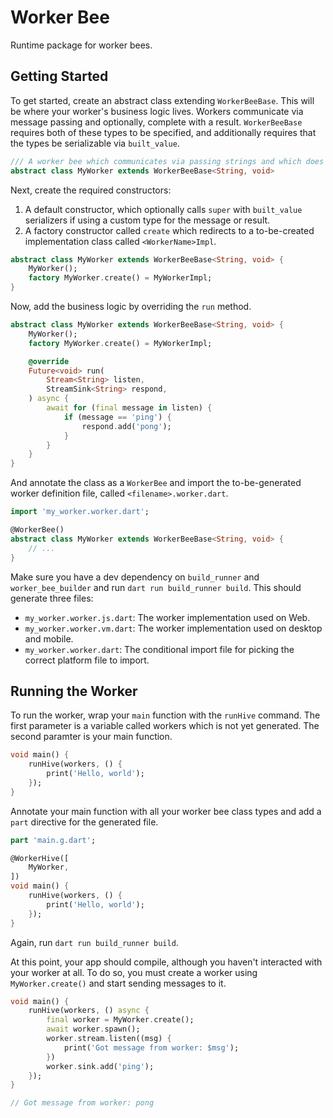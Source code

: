 # Worker Bee

Runtime package for worker bees.

## Getting Started

To get started, create an abstract class extending `WorkerBeeBase`. This will be where your worker's business logic lives. Workers communicate via message passing and optionally, complete with a result. `WorkerBeeBase` requires both of these types to be specified, and additionally requires that the types be serializable via `built_value`.

```dart
/// A worker bee which communicates via passing strings and which does not have a result type.
abstract class MyWorker extends WorkerBeeBase<String, void>
```

Next, create the required constructors:
1. A default constructor, which optionally calls `super` with `built_value` serializers if using a custom type for the message or result.
2. A factory constructor called `create` which redirects to a to-be-created implementation class called `<WorkerName>Impl`.

```dart
abstract class MyWorker extends WorkerBeeBase<String, void> {
    MyWorker();
    factory MyWorker.create() = MyWorkerImpl;
}
```

Now, add the business logic by overriding the `run` method.

```dart
abstract class MyWorker extends WorkerBeeBase<String, void> {
    MyWorker();
    factory MyWorker.create() = MyWorkerImpl;

    @override
    Future<void> run(
        Stream<String> listen,
        StreamSink<String> respond,
    ) async {
        await for (final message in listen) {
            if (message == 'ping') {
                respond.add('pong');
            }
        }
    }
}
```

And annotate the class as a `WorkerBee` and import the to-be-generated worker definition file, called `<filename>.worker.dart`.

```dart
import 'my_worker.worker.dart';

@WorkerBee()
abstract class MyWorker extends WorkerBeeBase<String, void> {
    // ...
}
```

Make sure you have a dev dependency on `build_runner` and `worker_bee_builder` and run `dart run build_runner build`. This should generate three files:
- `my_worker.worker.js.dart`: The worker implementation used on Web.
- `my_worker.worker.vm.dart`: The worker implementation used on desktop and mobile.
- `my_worker.worker.dart`: The conditional import file for picking the correct platform file to import.

## Running the Worker

To run the worker, wrap your `main` function with the `runHive` command. The first parameter is a variable called workers which is not yet generated. The second paramter is your main function.

```dart
void main() {
    runHive(workers, () {
        print('Hello, world');
    });
}
```

Annotate your main function with all your worker bee class types and add a `part` directive for the generated file.

```dart
part 'main.g.dart';

@WorkerHive([
    MyWorker,
])
void main() {
    runHive(workers, () {
        print('Hello, world');
    });
}
```

Again, run `dart run build_runner build`.

At this point, your app should compile, although you haven't interacted with your worker at all. To do so, you must create a worker using `MyWorker.create()` and start sending messages to it.

```dart
void main() {
    runHive(workers, () async {
        final worker = MyWorker.create();
        await worker.spawn();
        worker.stream.listen((msg) {
            print('Got message from worker: $msg');
        })
        worker.sink.add('ping');
    });
}

// Got message from worker: pong
```
